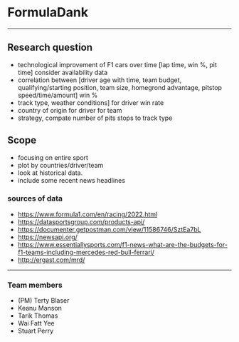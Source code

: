 # FormulaDank
---

## Research question
- technological improvement of F1 cars over time [lap time, win %, pit time]  consider availability data
- correlation between [driver age with time, team budget, qualifying/starting position, team size, homegrond advantage, pitstop speed/time/amount] win %
- track type, weather conditions] for driver win rate
- country of origin for driver for team
- strategy, compate number of pits stops to track type

## Scope
- focusing on entire sport
- plot by countries/driver/team
- look at historical data.
- include some recent news headlines

### sources of data
- https://www.formula1.com/en/racing/2022.html
- https://datasportsgroup.com/products-api/
- https://documenter.getpostman.com/view/11586746/SztEa7bL
- https://newsapi.org/
- https://www.essentiallysports.com/f1-news-what-are-the-budgets-for-f1-teams-including-mercedes-red-bull-ferrari/
- http://ergast.com/mrd/

---
### Team members
- (PM) Terty Blaser
- Keanu Manson
- Tarik Thomas
- Wai Fatt Yee
- Stuart Perry